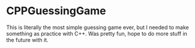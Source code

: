 # CPPGuessingGame

This is literally the most simple guessing game ever, but I needed to make something as practice with C++. Was pretty fun, hope to do more stuff in the future with it.
